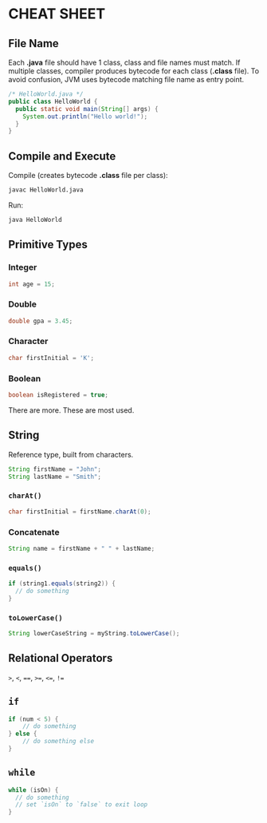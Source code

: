 # CHEAT SHEET

## File Name

Each **.java** file should have 1 class, class and file names must match. If multiple classes, compiler produces bytecode for each class (**.class** file). To avoid confusion, JVM uses bytecode matching file name as entry point.

```java
/* HelloWorld.java */
public class HelloWorld {
  public static void main(String[] args) {
    System.out.println("Hello world!");
  }
}
```

## Compile and Execute

Compile (creates bytecode **.class** file per class):

```sh
javac HelloWorld.java
```

Run:

```sh
java HelloWorld
```

## Primitive Types

### Integer

```java
int age = 15;
```

### Double

```java
double gpa = 3.45;
```

### Character

```java
char firstInitial = 'K';
```

### Boolean

```java
boolean isRegistered = true;
```

There are more. These are most used.

## String

Reference type, built from characters.

```java
String firstName = "John";
String lastName = "Smith";
```

### `charAt()`

```java
char firstInitial = firstName.charAt(0);
```

### Concatenate

```java
String name = firstName + " " + lastName;
```

### `equals()`

```java
if (string1.equals(string2)) {
  // do something
}
```

### `toLowerCase()`

```java
String lowerCaseString = myString.toLowerCase();
```

## Relational Operators

`>`, `<`, `==`, `>=`, `<=`, `!=`

## `if`

```java
if (num < 5) {
    // do something
} else {
    // do something else
}
```

## `while`

```java
while (isOn) {
  // do something
  // set `isOn` to `false` to exit loop
}
```
